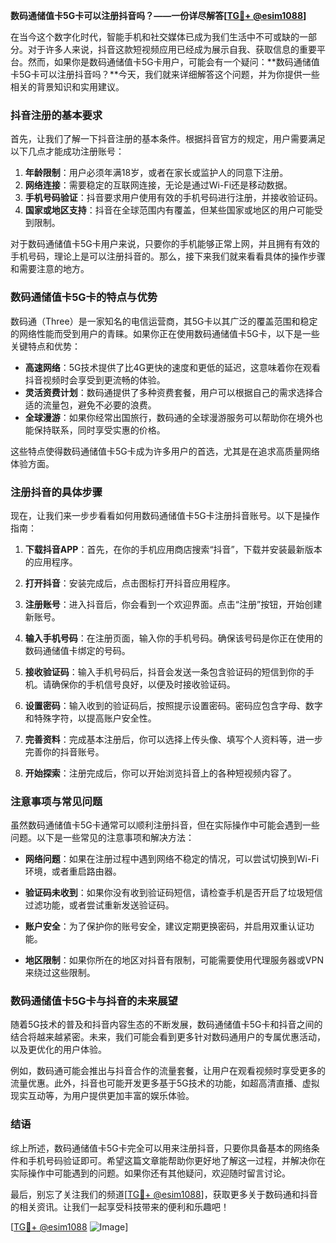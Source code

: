 **数码通储值卡5G卡可以注册抖音吗？——一份详尽解答[[TG💪+ @esim1088](https://t.me/s/esim1088)]**

在当今这个数字化时代，智能手机和社交媒体已成为我们生活中不可或缺的一部分。对于许多人来说，抖音这款短视频应用已经成为展示自我、获取信息的重要平台。然而，如果你是数码通储值卡5G卡用户，可能会有一个疑问：**数码通储值卡5G卡可以注册抖音吗？**今天，我们就来详细解答这个问题，并为你提供一些相关的背景知识和实用建议。

### 抖音注册的基本要求

首先，让我们了解一下抖音注册的基本条件。根据抖音官方的规定，用户需要满足以下几点才能成功注册账号：

1. **年龄限制**：用户必须年满18岁，或者在家长或监护人的同意下注册。
2. **网络连接**：需要稳定的互联网连接，无论是通过Wi-Fi还是移动数据。
3. **手机号码验证**：抖音要求用户使用有效的手机号码进行注册，并接收验证码。
4. **国家或地区支持**：抖音在全球范围内有覆盖，但某些国家或地区的用户可能受到限制。

对于数码通储值卡5G卡用户来说，只要你的手机能够正常上网，并且拥有有效的手机号码，理论上是可以注册抖音的。那么，接下来我们就来看看具体的操作步骤和需要注意的地方。

### 数码通储值卡5G卡的特点与优势

数码通（Three）是一家知名的电信运营商，其5G卡以其广泛的覆盖范围和稳定的网络性能而受到用户的青睐。如果你正在使用数码通储值卡5G卡，以下是一些关键特点和优势：

- **高速网络**：5G技术提供了比4G更快的速度和更低的延迟，这意味着你在观看抖音视频时会享受到更流畅的体验。
- **灵活资费计划**：数码通提供了多种资费套餐，用户可以根据自己的需求选择合适的流量包，避免不必要的浪费。
- **全球漫游**：如果你经常出国旅行，数码通的全球漫游服务可以帮助你在境外也能保持联系，同时享受实惠的价格。

这些特点使得数码通储值卡5G卡成为许多用户的首选，尤其是在追求高质量网络体验方面。

### 注册抖音的具体步骤

现在，让我们来一步步看看如何用数码通储值卡5G卡注册抖音账号。以下是操作指南：

1. **下载抖音APP**：首先，在你的手机应用商店搜索“抖音”，下载并安装最新版本的应用程序。
   
2. **打开抖音**：安装完成后，点击图标打开抖音应用程序。

3. **注册账号**：进入抖音后，你会看到一个欢迎界面。点击“注册”按钮，开始创建新账号。

4. **输入手机号码**：在注册页面，输入你的手机号码。确保该号码是你正在使用的数码通储值卡绑定的号码。

5. **接收验证码**：输入手机号码后，抖音会发送一条包含验证码的短信到你的手机。请确保你的手机信号良好，以便及时接收验证码。

6. **设置密码**：输入收到的验证码后，按照提示设置密码。密码应包含字母、数字和特殊字符，以提高账户安全性。

7. **完善资料**：完成基本注册后，你可以选择上传头像、填写个人资料等，进一步完善你的抖音账号。

8. **开始探索**：注册完成后，你可以开始浏览抖音上的各种短视频内容了。

### 注意事项与常见问题

虽然数码通储值卡5G卡通常可以顺利注册抖音，但在实际操作中可能会遇到一些问题。以下是一些常见的注意事项和解决方法：

- **网络问题**：如果在注册过程中遇到网络不稳定的情况，可以尝试切换到Wi-Fi环境，或者重启路由器。
  
- **验证码未收到**：如果你没有收到验证码短信，请检查手机是否开启了垃圾短信过滤功能，或者尝试重新发送验证码。

- **账户安全**：为了保护你的账号安全，建议定期更换密码，并启用双重认证功能。

- **地区限制**：如果你所在的地区对抖音有限制，可能需要使用代理服务器或VPN来绕过这些限制。

### 数码通储值卡5G卡与抖音的未来展望

随着5G技术的普及和抖音内容生态的不断发展，数码通储值卡5G卡和抖音之间的结合将越来越紧密。未来，我们可能会看到更多针对数码通用户的专属优惠活动，以及更优化的用户体验。

例如，数码通可能会推出与抖音合作的流量套餐，让用户在观看视频时享受更多的流量优惠。此外，抖音也可能开发更多基于5G技术的功能，如超高清直播、虚拟现实互动等，为用户提供更加丰富的娱乐体验。

### 结语

综上所述，数码通储值卡5G卡完全可以用来注册抖音，只要你具备基本的网络条件和手机号码验证即可。希望这篇文章能帮助你更好地了解这一过程，并解决你在实际操作中可能遇到的问题。如果你还有其他疑问，欢迎随时留言讨论。

最后，别忘了关注我们的频道[[TG💪+ @esim1088](https://t.me/s/esim1088)]，获取更多关于数码通和抖音的相关资讯。让我们一起享受科技带来的便利和乐趣吧！

[[TG💪+ @esim1088](https://t.me/s/esim1088) ![Image](https://i.postimg.cc/4NQfJmqS/Snipaste-2025-05-13-00-14-12.png)]